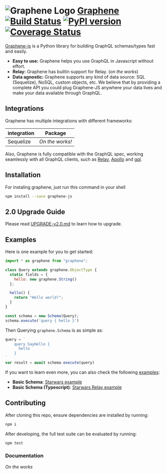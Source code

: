 # ![Graphene Logo](http://graphene-js.org/favicon.png) [Graphene](http://graphene-js.org) [![Build Status](https://travis-ci.org/graphql-js/graphene.svg?branch=master)](https://travis-ci.org/graphql-js/graphene) [![PyPI version](https://badge.fury.io/py/graphene.svg)](https://badge.fury.io/py/graphene) [![Coverage Status](https://coveralls.io/repos/graphql-js/graphene/badge.svg?branch=master&service=github)](https://coveralls.io/github/graphql-js/graphene?branch=master)


[Graphene-js](http://graphene-js.org) is a Python library for building GraphQL schemas/types fast and easily.

- **Easy to use:** Graphene helps you use GraphQL in Javascript without effort.
- **Relay:** Graphene has builtin support for Relay. (*on the works*)
- **Data agnostic:** Graphene supports any kind of data source: SQL (Sequelize), NoSQL, custom objects, etc.
  We believe that by providing a complete API you could plug Graphene-JS anywhere your data lives and make your data available
  through GraphQL.


## Integrations

Graphene has multiple integrations with different frameworks:

| integration   |   Package |
|---------------|-------------------|
| Sequelize        |  *On the works!* |

Also, Graphene is fully compatible with the GraphQL spec, working seamlessly with all GraphQL clients, such as [Relay](https://github.com/facebook/relay), [Apollo](https://github.com/apollographql/apollo-client) and [gql](https://github.com/graphql-js/gql).

## Installation

For instaling graphene, just run this command in your shell

```bash
npm install --save graphene-js
```

## 2.0 Upgrade Guide

Please read [UPGRADE-v2.0.md](/UPGRADE-v2.0.md) to learn how to upgrade.


## Examples

Here is one example for you to get started:

```js
import * as graphene from "graphene";

class Query extends graphene.ObjectType {
  static fields = {
    hello: new graphene.String()
  };

  hello() {
    return "Hello world!";
  }
}

const schema = new Schema(Query);
schema.execute('query { hello }')
```

Then Querying `graphene.Schema` is as simple as:

```js
query = `
    query SayHello {
      hello
    }
`
var result = await schema.execute(query)
```

If you want to learn even more, you can also check the following [examples](examples/):

* **Basic Schema**: [Starwars example](examples/starwars)
* **Basic Schema (Typescript)**: [Starwars Relay example](examples/starwars-ts)


## Contributing

After cloning this repo, ensure dependencies are installed by running:

```sh
npm i
```

After developing, the full test suite can be evaluated by running:

```sh
npm test
```


### Documentation

*On the works*
